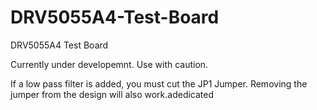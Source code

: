 # DRV5055A4-Test-Board
DRV5055A4 Test Board

Currently under developemnt. Use with caution.

If a low pass filter is added, you must cut the JP1 Jumper. Removing the jumper from the design will also work.adedicated
